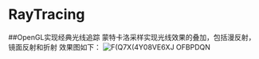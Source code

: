 # RayTracing
##OpenGL实现经典光线追踪
蒙特卡洛采样实现光线效果的叠加，包括漫反射，镜面反射和折射
效果图如下：
![F(Q7X(4Y08VE6XJ OFBPDQN](https://user-images.githubusercontent.com/86156654/197746140-4a5b5c61-4a10-4ccc-b99b-ccc1a889366b.png)
